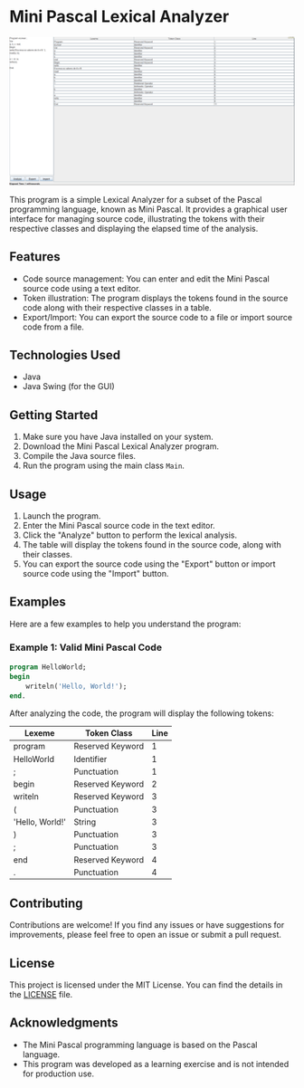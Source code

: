 # Mini Pascal Lexical Analyzer

<img src="https://github.com/HercoZauZau/Lexical_Analyzer--MiniPascal/blob/main/img/img.png?raw=true">

This program is a simple Lexical Analyzer for a subset of the Pascal programming language, known as Mini Pascal. It provides a graphical user interface for managing source code, illustrating the tokens with their respective classes and displaying the elapsed time of the analysis.

## Features

- Code source management: You can enter and edit the Mini Pascal source code using a text editor.
- Token illustration: The program displays the tokens found in the source code along with their respective classes in a table.
- Export/Import: You can export the source code to a file or import source code from a file.

## Technologies Used

- Java
- Java Swing (for the GUI)

## Getting Started

1. Make sure you have Java installed on your system.
2. Download the Mini Pascal Lexical Analyzer program.
3. Compile the Java source files.
4. Run the program using the main class `Main`.

## Usage

1. Launch the program.
2. Enter the Mini Pascal source code in the text editor.
3. Click the "Analyze" button to perform the lexical analysis.
4. The table will display the tokens found in the source code, along with their classes.
5. You can export the source code using the "Export" button or import source code using the "Import" button.

## Examples

Here are a few examples to help you understand the program:

### Example 1: Valid Mini Pascal Code

```pascal
program HelloWorld;
begin
    writeln('Hello, World!');
end.
```

After analyzing the code, the program will display the following tokens:

| Lexeme      | Token Class       | Line |
|-------------|-------------------|------|
| program     | Reserved Keyword  | 1    |
| HelloWorld  | Identifier        | 1    |
| ;           | Punctuation       | 1    |
| begin       | Reserved Keyword  | 2    |
| writeln     | Reserved Keyword  | 3    |
| (           | Punctuation       | 3    |
| 'Hello, World!' | String           | 3    |
| )           | Punctuation       | 3    |
| ;           | Punctuation       | 3    |
| end         | Reserved Keyword  | 4    |
| .           | Punctuation       | 4    |

## Contributing

Contributions are welcome! If you find any issues or have suggestions for improvements, please feel free to open an issue or submit a pull request.

## License

This project is licensed under the MIT License. You can find the details in the [LICENSE](LICENSE) file.

## Acknowledgments

- The Mini Pascal programming language is based on the Pascal language.
- This program was developed as a learning exercise and is not intended for production use.

